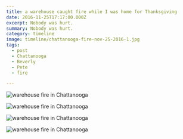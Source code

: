 ```yaml
---
title: a warehouse caught fire while I was home for Thanksgiving
date: 2016-11-25T17:17:00.000Z
excerpt: Nobody was hurt.
summary: Nobody was hurt.
category: timeline
image: timeline/chattanooga-fire-nov-25-2016-1.jpg
tags:
  - post
  - Chattanooga
  - Beverly
  - Pete
  - fire

---
```


![warehouse fire in Chattanooga](/static/img/timeline/chattanooga-fire-nov-25-2016-1.jpg "warehouse fire in Chattanooga")

![warehouse fire in Chattanooga](/static/img/timeline/chattanooga-fire-nov-25-2016-2.jpg "warehouse fire in Chattanooga")

![warehouse fire in Chattanooga](/static/img/timeline/chattanooga-fire-nov-25-2016-3.jpg "warehouse fire in Chattanooga")

![warehouse fire in Chattanooga](/static/img/timeline/chattanooga-fire-nov-25-2016-4.jpg "warehouse fire in Chattanooga")
